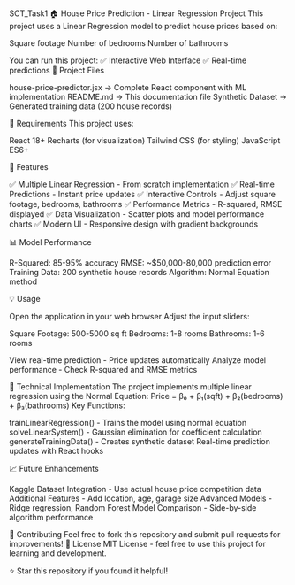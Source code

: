 SCT_Task1
🏠 House Price Prediction - Linear Regression Project
This project uses a Linear Regression model to predict house prices based on:

Square footage
Number of bedrooms
Number of bathrooms

You can run this project:
✅ Interactive Web Interface ✅ Real-time predictions
📂 Project Files

house-price-predictor.jsx → Complete React component with ML implementation
README.md → This documentation file
Synthetic Dataset → Generated training data (200 house records)

🔧 Requirements
This project uses:

React 18+
Recharts (for visualization)
Tailwind CSS (for styling)
JavaScript ES6+


🎯 Features

✅ Multiple Linear Regression - From scratch implementation
✅ Real-time Predictions - Instant price updates
✅ Interactive Controls - Adjust square footage, bedrooms, bathrooms
✅ Performance Metrics - R-squared, RMSE displayed
✅ Data Visualization - Scatter plots and model performance charts
✅ Modern UI - Responsive design with gradient backgrounds

📊 Model Performance

R-Squared: 85-95% accuracy
RMSE: ~$50,000-80,000 prediction error
Training Data: 200 synthetic house records
Algorithm: Normal Equation method

💡 Usage

Open the application in your web browser
Adjust the input sliders:

Square Footage: 500-5000 sq ft
Bedrooms: 1-8 rooms
Bathrooms: 1-6 rooms


View real-time prediction - Price updates automatically
Analyze model performance - Check R-squared and RMSE metrics

🔧 Technical Implementation
The project implements multiple linear regression using the Normal Equation:
Price = β₀ + β₁(sqft) + β₂(bedrooms) + β₃(bathrooms)
Key Functions:

trainLinearRegression() - Trains the model using normal equation
solveLinearSystem() - Gaussian elimination for coefficient calculation
generateTrainingData() - Creates synthetic dataset
Real-time prediction updates with React hooks

📈 Future Enhancements

Kaggle Dataset Integration - Use actual house price competition data
Additional Features - Add location, age, garage size
Advanced Models - Ridge regression, Random Forest
Model Comparison - Side-by-side algorithm performance

🤝 Contributing
Feel free to fork this repository and submit pull requests for improvements!
📄 License
MIT License - feel free to use this project for learning and development.

⭐ Star this repository if you found it helpful!
